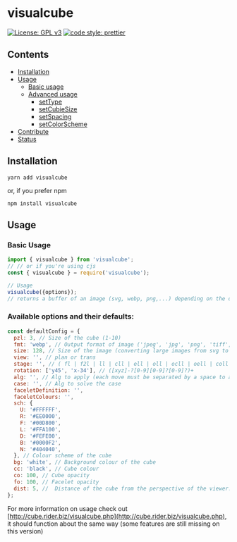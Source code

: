 # visualcube

[![License: GPL v3](https://img.shields.io/badge/License-GPLv3-blue.svg)](https://www.gnu.org/licenses/gpl-3.0)
[![code style: prettier](https://img.shields.io/badge/code_style-prettier-ff69b4.svg?style=flat-square)](https://github.com/prettier/prettier)

## Contents
* [Installation](#installation)
* [Usage](#usage)
    * [Basic usage](#basic-usage)
    * [Advanced usage](#advanced-usage)
        * [setType](#settype)
        * [setCubieSize](#setcubiesize)
        * [setSpacing](#setspacing)
        * [setColorScheme](#setcolorscheme)
* [Contribute](#contribute)
* [Status](#status)

## Installation

```shell
yarn add visualcube
```
or, if you prefer npm
```shell
npm install visualcube
```

## Usage
### Basic Usage
```js
import { visualcube } from 'visualcube';
// // or if you're using cjs
const { visualcube } = require('visualcube');

// Usage
visualcube({options});
// returns a buffer of an image (svg, webp, png,...) depending on the options
```

### Available options and their defaults:

```js
const defaultConfig = {
  pzl: 3, // Size of the cube (1-10)
  fmt: 'webp', // Output format of image ('jpeg', 'jpg', 'png', 'tiff', 'webp', 'svg')
  size: 128, // Size of the image (converting large images from svg to other formats may be slow, no limits on size)
  view: '', // plan or trans
  stage: '', // ( fl | f2l | ll | cll | ell | oll | ocll | oell | coll | ocell | wv | vh | els | cls | cmll | cross | f2l_3 | f2l_2 | f2l_sm | f2l_1 | f2b | line | 2x2x2 | 2x2x3 )-?[xyz2']*
  rotation: ['y45', 'x-34'], // ([xyz]-?[0-9][0-9]?[0-9]?)+
  alg: '', // Alg to apply (each move must be separated by a space to avoid ambiguous cases ex: R2L can be R2 L or R 2L)
  case: '', // Alg to solve the case
  faceletDefinition: '',
  faceletColours: '',
  sch: {
    U: '#FFFFFF',
    R: '#EE0000',
    F: '#00D800',
    L: '#FFA100',
    D: '#FEFE00',
    B: '#0000F2',
    N: '#404040',
  }, // Colour scheme of the cube
  bg: 'white', // Background colour of the cube
  cc: 'black', // Cube colour
  co: 100, // Cube opacity
  fo: 100, // Facelet opacity
  dist: 5, //  Distance of the cube from the perspective of the viewer.
};
```

For more information on usage check out [http://cube.rider.biz/visualcube.php](http://cube.rider.biz/visualcube.php), it should function about the same way (some features are still missing on this version)